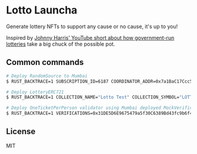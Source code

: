 # Lotto Launcha

Generate lottery NFTs to support any cause or no cause, it's up to you!

Inspired by [Johnny Harris' YouTube short about how government-run lotteries](https://youtube.com/shorts/7Pc8Xxk4GaM?si=PXIOSae_aXlUqbWS) take a big chuck of the possible pot.

## Common commands

```sh
# Deploy RandomSource to Mumbai
$ RUST_BACKTRACE=1 SUBSCRIPTION_ID=6187 COORDINATOR_ADDR=0x7a1BaC17Ccc5b313516C5E16fb24f7659aA5ebed KEY_HASH=0x4b09e658ed251bcafeebbc69400383d49f344ace09b9576fe248bb02c003fe9f forge script script/RandomSource.s.sol:Deploy --rpc-url https://rpc-mumbai.maticvigil.com/ --broadcast --legacy --verify -vvvv

# Deploy LotteryERC721
$ RUST_BACKTRACE=1 COLLECTION_NAME="Lotto Test" COLLECTION_SYMBOL="LOTTOTEST" RANDOM_SOURCE=0x1234 forge script script/LotteryERC721.s.sol:Deploy --rpc-url https://rpc-mumbai.maticvigil.com/ --broadcast --legacy --verify -vvvv

# Deploy OneTicketPerPerson validator using Mumbai deployed MockVerification
$ RUST_BACKTRACE=1 VERIFICATIONS=0x31DE5D6E9675479a5f30C6389Bd43fc9b6f47fE9 forge script script/OneTicketPerPerson.s.sol:Deploy --rpc-url https://rpc-mumbai.maticvigil.com/ --broadcast --legacy --verify -vvvv

```

## License

MIT
